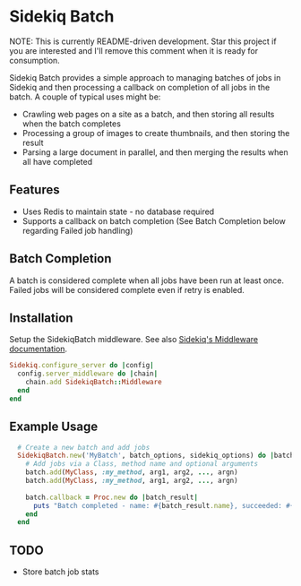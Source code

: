 Sidekiq Batch
===============

NOTE: This is currently README-driven development.  Star this project if you are interested and I'll remove this comment when it is ready for consumption.

Sidekiq Batch provides a simple approach to managing batches of jobs in Sidekiq and then processing a callback on completion of all jobs in the batch.  A couple of typical uses might be:

* Crawling web pages on a site as a batch, and then storing all results when the batch completes
* Processing a group of images to create thumbnails, and then storing the result
* Parsing a large document in parallel, and then merging the results when all have completed

## Features

* Uses Redis to maintain state - no database required
* Supports a callback on batch completion (See Batch Completion below regarding Failed job handling)

## Batch Completion

A batch is considered complete when all jobs have been run at least once.  Failed jobs will be considered complete even if retry is enabled.

## Installation

Setup the SidekiqBatch middleware.  See also [Sidekiq's Middleware documentation](https://github.com/mperham/sidekiq/wiki/Middleware).

```ruby
Sidekiq.configure_server do |config|
  config.server_middleware do |chain|
    chain.add SidekiqBatch::Middleware
  end
end
```

## Example Usage

```ruby
  # Create a new batch and add jobs
  SidekiqBatch.new('MyBatch', batch_options, sidekiq_options) do |batch|
    # Add jobs via a Class, method name and optional arguments
    batch.add(MyClass, :my_method, arg1, arg2, ..., argn)
    batch.add(MyClass, :my_method, arg1, arg2, ..., argn)
    
    batch.callback = Proc.new do |batch_result|
      puts "Batch completed - name: #{batch_result.name}, succeeded: #{batch_result.succeeded}, failed: #{batch_result.failed}"
    end
  end
```

## TODO

* Store batch job stats
